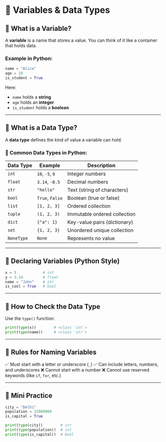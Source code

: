 # 🧠  Variables & Data Types
## 🔹 What is a Variable?

A **variable** is a name that stores a value. You can think of it like a container that holds data.

### Example in Python:

```python
name = "Alice"
age = 20
is_student = True
```

Here:

* `name` holds a **string**
* `age` holds an **integer**
* `is_student` holds a **boolean**

---

## 🔹 What is a Data Type?

A **data type** defines the kind of value a variable can hold.

### 🔸 Common Data Types in Python:

| Data Type  | Example         | Description                  |
| ---------- | --------------- | ---------------------------- |
| `int`      | `10`, `-5`, `0` | Integer numbers              |
| `float`    | `3.14`, `-0.5`  | Decimal numbers              |
| `str`      | `"hello"`       | Text (string of characters)  |
| `bool`     | `True`, `False` | Boolean (true or false)      |
| `list`     | `[1, 2, 3]`     | Ordered collection           |
| `tuple`    | `(1, 2, 3)`     | Immutable ordered collection |
| `dict`     | `{"a": 1}`      | Key-value pairs (dictionary) |
| `set`      | `{1, 2, 3}`     | Unordered unique collection  |
| `NoneType` | `None`          | Represents no value          |

---

## 🔹 Declaring Variables (Python Style)

```python
x = 5            # int
y = 3.14         # float
name = "John"    # str
is_cool = True   # bool
```

---

## 🔹 How to Check the Data Type

Use the `type()` function:

```python
print(type(x))        # <class 'int'>
print(type(name))     # <class 'str'>
```

---

## 🔹 Rules for Naming Variables

✅ Must start with a letter or underscore (`_`)
✅ Can include letters, numbers, and underscores
❌ Cannot start with a number
❌ Cannot use reserved keywords (like `if`, `for`, etc.)

---

## 🧠 Mini Practice

```python
city = "Delhi"
population = 32000000
is_capital = True

print(type(city))        # str
print(type(population))  # int
print(type(is_capital))  # bool
```
